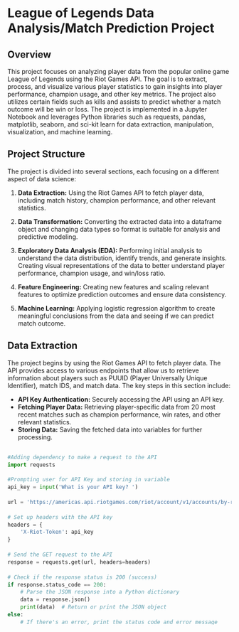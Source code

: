 # League of Legends Data Analysis/Match Prediction Project 
## Overview
This project focuses on analyzing player data from the popular online game League of Legends using the Riot Games API. The goal is to extract, process, and visualize various player statistics to gain insights into player performance, champion usage, and other key metrics. The project also utilizes certain fields such as kills and assists to predict whether a match outcome will be win or loss. The project is implemented in a Jupyter Notebook and leverages Python libraries such as requests, pandas, matplotlib, seaborn, and sci-kit learn for data extraction, manipulation, visualization, and machine learning.

## Project Structure
The project is divided into several sections, each focusing on a different aspect of data science:

1. **Data Extraction:** Using the Riot Games API to fetch player data, including match history, champion performance, and other relevant statistics.

2. **Data Transformation:** Converting the extracted data into a dataframe object and changing data types so format is suitable for analysis and predictive modeling.

3. **Exploratory Data Analysis (EDA):** Performing initial analysis to understand the data distribution, identify trends, and generate insights. Creating visual representations of the data to better understand player performance, champion usage, and win/loss ratio. 

4. **Feature Engineering:** Creating new features and scaling relevant features to optimize prediction outcomes and ensure data consistency. 
   
5. **Machine Learning:** Applying logistic regression algorithm to create meaningful conclusions from the data and seeing if we can predict match outcome.

## Data Extraction
The project begins by using the Riot Games API to fetch player data. The API provides access to various endpoints that allow us to retrieve information about players such as PUUID (Player Universally Unique Identifier), match IDS, and match data. The key steps in this section include:

- **API Key Authentication:** Securely accessing the API using an API key.
- **Fetching Player Data:** Retrieving player-specific data from 20 most recent matches such as champion performance, win rates, and other relevant statistics.
- **Storing Data:** Saving the fetched data into variables for further processing.

<div style="max-height: 400px; overflow-y: auto;">
    
```python
#Adding dependency to make a request to the API 
import requests

#Prompting user for API Key and storing in variable 
api_key = input('What is your API key? ')

url = 'https://americas.api.riotgames.com/riot/account/v1/accounts/by-riot-id/Phant%C3%B3m/NA1'

# Set up headers with the API key
headers = {
    'X-Riot-Token': api_key
}
    
# Send the GET request to the API
response = requests.get(url, headers=headers)

# Check if the response status is 200 (success)
if response.status_code == 200:
    # Parse the JSON response into a Python dictionary
    data = response.json()
    print(data)  # Return or print the JSON object
else:
    # If there's an error, print the status code and error message
    print(f"Error: {response.status_code} - {response.text}")

data
```
This data variable stores the PUUID (Player Universally Unique Identifier), which is then used to retrieve 20 match IDs, followed by their corresponding match data.

### Functions
When building our project, we may need to collect extensive player data. To streamline this process and improve code reusability, we can create functions that make the code more manageable. I begin by converting some API calls into functions, enhancing both efficiency and readability. These functions include:

(API Key is a default parameter to use every function as it is necessary for making public calls to the Riot API)

**Function #1 allows us to get the PUUID by passing Summoner Name, Tagline, and Region**

<div style="max-height: 400px; overflow-y: auto;">
    
```python
#This function returns puuid by using summoner name, player tagline, and region as parameters
def get_puuid(summoner_name, tagline, region, api_key):
    api_url = (
        f'https://'+ region + '.api.riotgames.com/riot/account/v1/accounts/by-riot-id/' 
        + summoner_name +'/' + tagline + '?api_key=' + api_key)
    print(f'Requesting API URL: {api_url}')
    ##API Request
    resp = requests.get(api_url)
    
    ##If statement for successful request otherwise prints status message
    if resp.status_code == 200:
        player_info = resp.json()
        puuid = player_info['puuid']
        return puuid
    else:
        print(f'Error:{resp.status_code}, {resp.text}')
        return None

#Calling function to get desired puuid
get_puuid('Phantóm', 'NA1', 'americas', api_key)
```
<br><br>
**Function #2 allows us to get the 20 recent Match IDS by passing PUUID and Region**

<div style="max-height: 400px; overflow-y: auto;">
    
```python
#This function returns 20 most recent matches by using the respective puuid and region
def get_matches(puuid, region, api_key):
    api_url = (f'https://' + region + '.api.riotgames.com/lol/match/v5/matches/by-puuid/' 
               + puuid + '/ids?start=0&count=20' + '&api_key=' + api_key)
    print(f'Requesting API URL: {api_url}')
    
    ##API Request
    resp = requests.get(api_url)

    ##If statement for successful request otherwise prints status message
    if resp.status_code == 200:
        match_ids = resp.json()
        return match_ids
    else:
        print(f'Error Received: {resp.status_code}', {resp.text})
        return None

#Calling function to get 20 most recent match IDS for specified user
get_matches('jq_A-Q1qsDMSLr7KbONxw_JBVPdGJq6hxcIgZq2GHynjwJyuKF45IGTAoFJmpPPo-36Fpm4qtl4BNQ', 'americas', api_key)
```
<br><br>
**Function #3 allows us to get the match data by passing Match ID and Region**

<div style="max-height: 400px; overflow-y: auto;">
    
```python
#Function to get all match data by using match id and region parameters
def get_match_data(match_id, region, api_key):
    api_url = (f'https://{region}.api.riotgames.com/lol/match/v5/matches/{match_id}?api_key={api_key}')
    
    ##API Request
    resp = requests.get(api_url)

    ##If statement for successful request otherwise prints status message
    if resp.status_code == 200:
        match_data = resp.json()
        return match_data
    else:
        print(f'Error Received: {resp.status_code}', {resp.text})
        return None
    
#Calling function to get all match data for a specified match id
get_match_data('NA1_5194605614', 'americas', api_key)
```
<br><br>
**Function #4 allows us to get the specific player data by passing Match Data and PUUID.**

<div style="max-height: 400px; overflow-y: auto;">
    
```python
#Retrieves the player data in JSON format by using match data and puuid.
#Intended to be used specifically for next function and not be called individually
def find_player_data(match_data, puuid):

    # Iterate over the participants in the match data
    for participant in match_data.get("info", {}).get("participants", []):
        if participant.get("puuid") == puuid:
            return participant  # Return the matching participant's data
    return None
```
<br><br>
**Function #5 is the final function, combining the previous two functions to retrieve player data. To obtain data for the last 20 matches, we use a for-loop to iterate through the list of match IDs, extracting the relevant data and storing it in a pandas DataFrame. This process returns a structured dataset with 20 rows, each representing a match, and columns defined within the function.**

<div style="max-height: 400px; overflow-y: auto;">
    
```python
#Add dependency to convert data object into dataframe
import pandas as pd

##Cumulative function to get specific python list attributes for specified player data
def retrieve_all_data(puuid, region, api_key):
    
    ##Initializing dictionary called data so values can be appended
    data = {
        'champion': [],
        'kills': [],
        'deaths': [],
        'assists': [],
        'killing_sprees': [],
        'gold': [],
        'damage_dealt': [],
        'win': [],
        'Playtime (s)': []
    }

    ##Giving list of match ids for data to be extracted
    match_ids = ['NA1_5213549587',
'NA1_5213520491',
 'NA1_5212794969',
 'NA1_5212771073',
 'NA1_5210032454',
 'NA1_5210025036',
 'NA1_5210011121',
 'NA1_5209989228',
 'NA1_5207701701',
 'NA1_5207685142',
 'NA1_5205761116',
 'NA1_5205737558',
 'NA1_5194644149',
 'NA1_5194626272',
 'NA1_5194605614',
 'NA1_5187419555',
 'NA1_5187394878',
 'NA1_5187367363',
 'NA1_5187344821',
 'NA1_5186325149']

    ##For loop so below functions can run for each match id 
    for match_id in match_ids: 
        # run the two functions to get the player data from the match ID
        match_data = get_match_data(match_id, region, api_key)
        player_data = find_player_data(match_data, puuid)
        champion = (player_data['championName'])
        k = (player_data['kills'])
        a = (player_data['assists'])
        d = (player_data['deaths'])
        killing_sprees = (player_data['killingSprees'])
        gold = (player_data['goldEarned'])
        damage = (player_data['totalDamageDealt'])
        victory = (player_data['win'])
        playtime = (player_data['timePlayed'])

        ##Appending values to data dictionary object
        data['champion'].append(champion)
        data['kills'].append(k)
        data['deaths'].append(d)
        data['assists'].append(a)
        data['killing_sprees'].append(killing_sprees)
        data['gold'].append(gold)
        data['damage_dealt'].append(damage)
        data['win'].append(victory)
        data['Playtime (s)'].append(playtime)

    ##Converting data dictionary to dataframe object for analysis/manipulation
    df = pd.DataFrame(data)

    df['win'] = df['win'].astype(int) # change this column from boolean (True/False) to be integers (1/0)
    
    return df
```
<br><br>
## Data Transformation
Function is called to return DataFrame.
<div style="max-height: 400px; overflow-y: auto;">
    
```python
#Looking at df to understand table structure and data
df = retrieve_all_data('jq_A-Q1qsDMSLr7KbONxw_JBVPdGJq6hxcIgZq2GHynjwJyuKF45IGTAoFJmpPPo-36Fpm4qtl4BNQ', 'americas', api_key)

df
```

<img src="https://github.com/NikhilInampudi/LeagueOfLegends-Analysis/blob/de38b0ac20ebb70706426e4c3765406008def021/League%20Of%20Legends%20Dataframe.png" width="700" height="600" />

<br><br>
*Interesting Note:*
Form of Pre-Processing was done in the function when converting the Python dictionary into a Dataframe. By changing the values in the win column to 1/0 instead of win/loss, there is no need for label encoding later when attempting to fit the model. 
<div style="max-height: 400px; overflow-y: auto;">
    
```python
##Converting data dictionary to dataframe object for analysis/manipulation
    df = pd.DataFrame(data)

    df['win'] = df['win'].astype(int) # change this column from boolean (True/False) to be integers (1/0)
    
    return df
```
<br><br>
## Exploratory Data Analysis
Exploratory Data Analysis (EDA) is a critical step in the data analysis process. It involves investigating and summarizing the main characteristics of a dataset, often using visual methods, to understand its structure, patterns, and relationships before applying more formal statistical techniques or machine learning models. In this phase, I used different visualization techniques and methods to visualize correlations between variables, aggregation values by champion, and distribution of certain values. 

<br><br>
**Getting descriptive statistics about dataset**
<div style="max-height: 400px; overflow-y: auto;">
    
```python
#Get descriptive statistics to understand data
df.describe()
```

<img src="https://github.com/NikhilInampudi/LeagueOfLegends-Analysis/blob/e2444fd3989c8ec63ad140b5fa74b9daa1ad6f0e/Match%20Statistics%20Output.png" width="900" height="400" />


<br><br>
**Manipulating pandas dataframe to get top champions by damage dealt**
<div style="max-height: 400px; overflow-y: auto;">
    
```python
#Aggregating damage by champion and ordering by most to least
df_damage = df.groupby('champion', as_index=False)['damage_dealt'].sum()

df_damage = df_damage.sort_values(by='damage_dealt', ascending=False)

##Storing in new dataframe and getting top 10 rows
df_damage.head(10)
```

**Implementing matplotlib to visualize damage dealt per champion**
<div style="max-height: 400px; overflow-y: auto;">
    
```python
#Adding dependencies for visualiziation creations
import matplotlib.pyplot as plt

##Creating bar chart to show damage by champion in descending order
color = ['lightcoral', 'gold', 'blue', 'orange', 'green', 'purple', 'orchid']

plt.figure(figsize = (8, 5))

plt.gcf().set_facecolor('darkgrey')
plt.gca().set_facecolor('black')

plt.bar(df_damage['champion'], df_damage['damage_dealt'], color=color)
plt.title('Damage by Champion', fontsize = 15, fontweight = 'bold')
plt.xlabel('Champions', fontweight = 'bold')
plt.ylabel('Damage Dealt', fontweight = 'bold')
plt.xticks(rotation=45)

plt.show()
```
<img src="https://github.com/NikhilInampudi/LeagueOfLegends-Analysis/blob/1289aaa7dbbac301b55e4f44a6a13c9417413965/Visualizations/Damage%20by%20Champion.png" width="900" height="600" />


<br><br>
**Manipulating pandas dataframe to get top average deaths by champion**
<div style="max-height: 400px; overflow-y: auto;">
    
```python
#Aggregating average deaths by champion 
df_deaths = df.groupby('champion', as_index=False)['deaths'].mean()

df_deaths = df_deaths.sort_values(by='deaths', ascending=False)

df_deaths.head()
```

**Creating lollipop chart to visualize champions which I average the most deaths**
<div style="max-height: 400px; overflow-y: auto;">
    
```python
#Creating lollipop chart to visualize death average by champion played
plt.figure(figsize = (8, 5))

plt.gcf().set_facecolor('skyblue')

plt.stem(df_deaths['champion'], df_deaths['deaths'], linefmt='slategrey', markerfmt='indigo', basefmt=' ')
ax = plt.gca()
ax.set_facecolor('gainsboro')

plt.title('Deaths by Champion', fontsize=15, fontweight='bold')
plt.xlabel('Champions', fontweight='bold')
plt.ylabel('Average Deaths', fontweight='bold')
plt.xticks(rotation=45)

plt.show()
```
<img src="https://github.com/NikhilInampudi/LeagueOfLegends-Analysis/blob/82a0843f668cb8dd6cf287e354a9136ef94aa180/Visualizations/Average%20Deaths%20by%20Champion%20Lollipop%20Chart.png" width="900" height="600" />



<br><br>
**Creating pie chart to visualize counts of win/loss for last 20 matches**
<div style="max-height: 400px; overflow-y: auto;">
    
```python
#Creating pie chart to visualize win/loss split
win_loss = df.win.value_counts()

label = ['Wins', 'Losses']

plt.pie(win_loss, labels=win_loss)
plt.legend(label, title='Legend')
plt.title('Win/Loss', fontsize=15, fontweight='bold')

plt.show()
```
<img src="https://github.com/NikhilInampudi/LeagueOfLegends-DataScience/blob/c73951b8a907496b1e835c080a0e24217964ac23/Visualizations/Win%20Loss%20Pie%20Chart.png" width="500" height="500" />


<br><br>
**Creating histogram to visualize killing spree distribution**
<div style="max-height: 400px; overflow-y: auto;">
    
```python
#Creating histogram to visualize killing spree count distribution with measures of central tendency
killing_sprees = df.killing_sprees

mean_value = killing_sprees.mean()
median_value = killing_sprees.median()
min_value = killing_sprees.min()
max_value = killing_sprees.max()

plt.figure(figsize = (8, 5))

plt.hist(killing_sprees)

plt.axvline(x=mean_value, color='red')
plt.axvline(x=median_value, color='yellow')
plt.axvline(x=min_value, color='black')
plt.axvline(x=max_value, color='black')

plt.title('Killing Spree Distribution')
plt.xlabel('Killing Sprees')
plt.ylabel('Frequency')

plt.show()
```
<img src="https://github.com/NikhilInampudi/LeagueOfLegends-DataScience/blob/921093d2a8fab62ebf8848acc48b17c571492579/Visualizations/Killing%20Spree%20Histogram.png" width="725" height="550" />


<br><br>
## Feature Engineering
Feature engineering is a crucial step in the machine learning pipeline that involves transforming raw data into meaningful features that can improve the performance of machine learning models.In this project, I applied feature engineering by creating new features with the goal of achieving a stronger correlation with the target variable, "win." My reasoning was that by enhancing these relationships, the model could gain better predictive power and more effectively uncover underlying patterns in the data.

<br><br>
**Creating new features called "Gold per minute" and "Damage dealt per minute"**
<div style="max-height: 400px; overflow-y: auto;">
    
```python
#Creating new features to test stronger correlations
df['gold per Minute'] = round(df['gold'] / df['Playtime (s)'] * 60, 2)

df['damage_dealt per minute'] = round(df['damage_dealt'] / df['Playtime (s)'] * 60, 2)

df.head()
```

**Scaling features so there isn't any bias for values that are naturally higher. By doing this we can ensure that all the variables are treated fairly.** 
<div style="max-height: 400px; overflow-y: auto;">
    
```python
#Scaling features to standardize data
from sklearn.preprocessing import StandardScaler

scaler = StandardScaler()

df[['gold per Minute', 'damage_dealt per minute']] = scaler.fit_transform(df[['gold per Minute', 'damage_dealt per minute']])

df[['kills', 'assists']] = scaler.fit_transform(df[['kills', 'assists']])

df.head()
```

<br><br>
**I utilized the seaborn library to generate a correlation heatmap, which provided a visual matrix illustrating the relationships between all variables. By analyzing this heatmap, I identified the variables with the strongest correlations to the target variable, "win." Although I engineered new features such as "Gold per minute" and "Damage dealt per minute," their correlation with "win" was weaker compared to the original variables. As a result, I opted to use "kills" and "assists" as the primary features for the model. Given the limited size of the dataset, I chose to keep the number of features minimal to avoid introducing unnecessary complexity, which could potentially hinder the model's performance.**
<div style="max-height: 400px; overflow-y: auto;">
    
```python
import seaborn as sns

#Calculate the correlation matrix
df_corr = df.drop(columns=['champion'])
correlation_matrix = df_corr.corr()

##Step 2: Use seaborn to create the heatmap
plt.figure(figsize=(12, 8))
sns.heatmap(correlation_matrix, annot=True, cmap='inferno', linewidths=0.5)
plt.title('Correlation Heatmap')
plt.show()
```
<img src="https://github.com/NikhilInampudi/LeagueOfLegends-DataScience/blob/0d570877faeb35faf36eee429e6f1cb2fd92c14f/Visualizations/Correlation%20Heatmap.png" width="775" height="600" />


<br><br>
## Machine Learning
I chose to implement a Logistic Regression algorithm due to its strong suitability for binary classification tasks, such as predicting wins and losses. Given the small size of the dataset, more complex models like neural networks or ensemble methods are often prone to overfitting. In contrast, Logistic Regression, as a simple and linear model, is less likely to overfit when working with limited data. Additionally, this algorithm performs exceptionally well with fewer features that exhibit a linear relationship with the target variable, making it an ideal choice for this specific problem.

<br><br>
**Implementing sci-kit learn library to create training / testing sets for our predictors / target variables.** 
<div style="max-height: 400px; overflow-y: auto;">
    
```python
#Adding dependencies for train/test, model building, and evluation metrics
from sklearn.model_selection import train_test_split
from sklearn.linear_model import LogisticRegression
from sklearn.metrics import accuracy_score, confusion_matrix, classification_report

##Creating x variable for features and y variable for target
x = df.drop(columns = ['win', 'gold', 'killing_sprees', 'damage_dealt', 'champion', 'deaths', 'Playtime (s)', 'damage_dealt per minute', 'gold per Minute'])
y = df['win']

##Splitting data into train/test
x_train, x_test, y_train, y_test = train_test_split(x, y, test_size=.20, random_state=42)
```
**Creating the model and fitting 80% of our dataset as training data**   
<div style="max-height: 400px; overflow-y: auto;">
    
```python
#Creating Logistic Regression Model 
model = LogisticRegression()

#Fitting training features and target into model
model.fit(x_train, y_train)
```
**Using the model to predict the testing features**
<div style="max-height: 400px; overflow-y: auto;">
    
```python
#Make predictions based off test features
prediction = model.predict(x_test)
```
**Using different evluation metrics to compare the results of the actuals in our testing set and the prediction**
<div style="max-height: 400px; overflow-y: auto;">
    
```python
#Evaluation methods to compare output accuracy
accuracy = accuracy_score(y_test, prediction)
print('Accuracy Score:')
print(accuracy)

matrix = confusion_matrix(y_test, prediction)
print('Confusion Matrix Score:')
print(matrix)

report = classification_report(y_test, prediction)
print('Classification Report')
print(report)
```
<img src="https://github.com/NikhilInampudi/LeagueOfLegends-DataScience/blob/dcd56d03ce593251173eae4803f80c2e8fb94a0f/Evaluation%20Output.png" width="600" height="500" />
<br><br>

**Predicting outcome of match with new data**
<div style="max-height: 400px; overflow-y: auto;">
    
```python
#Testing model on newly created dataset to get win/losses
new_data = [[27, 20], [10, 30], [4, 20], [18, 9], [20, 10], [25, 18]]

new_data = scaler.transform(new_data)

new_prediction = model.predict(new_data)

print(f'New Predictions: {new_prediction}')
```
<img src="https://github.com/NikhilInampudi/LeagueOfLegends-DataScience/blob/0da6250578e393c6223a141eecb31d2f7ed82eb9/Prediction%20Output.png" width="500" height="50" />














